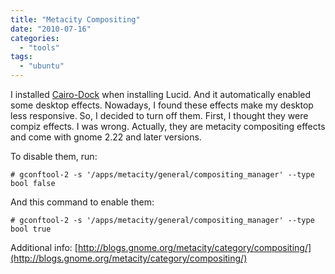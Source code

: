 ```yaml
---
title: "Metacity Compositing"
date: "2010-07-16"
categories: 
  - "tools"
tags: 
  - "ubuntu"
---
```


I installed [Cairo-Dock](http://www.glx-dock.org/) when installing Lucid. And it automatically enabled some desktop effects. Nowadays, I found these effects make my desktop less responsive. So, I decided to turn off them. First, I thought they were compiz effects. I was wrong. Actually, they are metacity compositing effects and come with gnome 2.22 and later versions.

To disable them, run:

```
# gconftool-2 -s '/apps/metacity/general/compositing_manager' --type bool false
```

And this command to enable them:

```
# gconftool-2 -s '/apps/metacity/general/compositing_manager' --type bool true
```

Additional info: [http://blogs.gnome.org/metacity/category/compositing/](http://blogs.gnome.org/metacity/category/compositing/)

